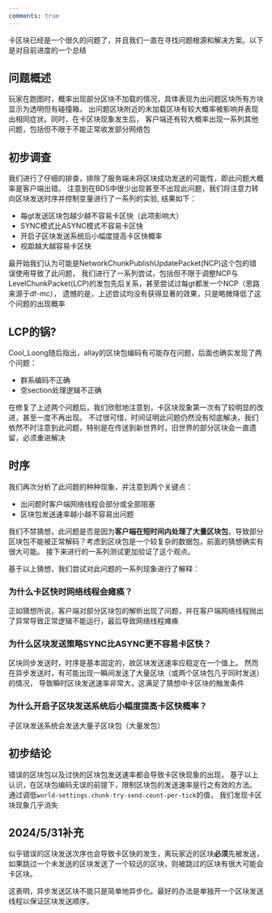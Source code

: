 ```yaml
---
comments: true
---
```


卡区块已经是一个很久的问题了，并且我们一直在寻找问题根源和解决方案。以下是对目前进度的一个总结

## 问题概述

玩家在跑图时，概率出现部分区块不加载的情况，具体表现为出问题区块所有方块显示为透明但有碰撞箱，
出问题区块附近的未加载区块有较大概率被影响并表现出相同症状。同时，在卡区块现象发生后，
客户端还有较大概率出现一系列其他问题，包括但不限于不能正常收发部分网络包


## 初步调查

我们进行了仔细的排查，排除了服务端未将区块成功发送的可能性，即此问题大概率是客户端出错。
注意到在BDS中很少出现甚至不出现此问题，我们将注意力转向区块发送时序并控制变量进行了一系列的实验, 结果如下：

- 每gt发送区块包越少越不容易卡区快（此项影响大）
- SYNC模式比ASYNC模式不容易卡区快
- 开启子区块发送系统后小幅度提高卡区快概率
- 视距越大越容易卡区快

最开始我们认为可能是NetworkChunkPublishUpdatePacket(NCP)这个包的错误使用导致了此问题，
我们进行了一系列尝试，包括但不限于调整NCP与LevelChunkPacket(LCP)的发包先后关系，甚至尝试过每gt都发一个NCP（思路来源于df-mc），
遗憾的是，上述尝试均没有获得显著的效果，只是略微降低了这个问题的出现概率

## LCP的锅?

Cool_Loong随后指出，allay的区块包编码有可能存在问题，后面也确实发现了两个问题：

- 群系编码不正确
- 空section处理逻辑不正确

在修复了上述两个问题后，我们欣慰地注意到，卡区块现象第一次有了较明显的改进，甚至一度不再出现。
不过很可惜，时间证明此问题仍然没有彻底解决，我们依然不时注意到此问题，特别是在传送到新世界时，旧世界的部分区块会一直遗留，必须重进解决

## 时序

我们再次分析了此问题的种种现象，并注意到两个关键点：

- 出问题时客户端网络线程会部分或全部阻塞
- 区块包发送速率越小越不容易出问题

我们不禁猜想，此问题是否是因为**客户端在短时间内处理了大量区块包**，导致部分区块包不能被正常解码？考虑到区块包是一个较复杂的数据包，前面的猜想确实有很大可能。
接下来进行的一系列测试更加验证了这个观点。

基于以上猜想，我们尝试对此问题的一系列现象进行了解释：

### 为什么卡区快时网络线程会瘫痪？

正如猜想所说，客户端对部分区块包的解析出现了问题，并在客户端网络线程抛出了异常导致正常逻辑不能运行，最后导致网络线程瘫痪

### 为什么区块发送策略SYNC比ASYNC更不容易卡区快？

区块同步发送时，时序是基本固定的，故区块发送速率应稳定在一个值上。
然而在异步发送时，有可能出现一瞬间发送了大量区块（或两个区块包几乎同时发送）的情况，
导致瞬时区块发送速率非常大，这满足了猜想中卡区块的触发条件

### 为什么开启子区块发送系统后小幅度提高卡区快概率？

子区块发送系统会发送大量子区块包（大量发包）

## 初步结论

错误的区块包以及过快的区块包发送速率都会导致卡区快现象的出现，
基于以上认识，在区块包编码无误的前提下，限制区块包的发送速率是行之有效的方法。
通过调低`world-settings.chunk-try-send-count-per-tick`的值，
我们发现卡区块现象几乎消失

## 2024/5/31补充

似乎错误的区块发送次序也会导致卡区快的发生，离玩家近的区块**必须**先被发送，如果跳过一个未发送的区块发送了一个较远的区块，则被跳过的区块有很大可能会卡区块。

这表明，异步发送区块不能只是简单地异步化。最好的办法是单独开一个区块发送线程以保证区块发送顺序。



